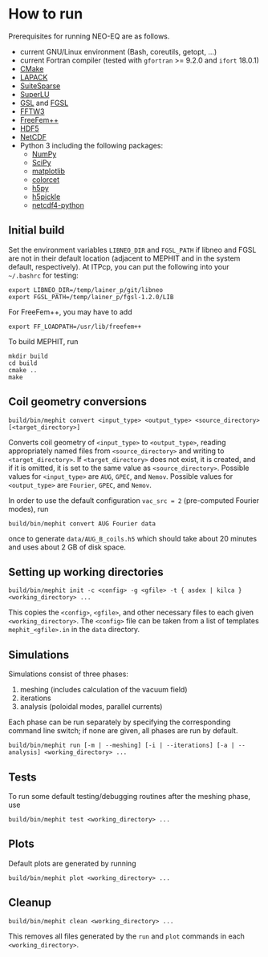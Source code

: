 # How to run

Prerequisites for running NEO-EQ are as follows.

- current GNU/Linux environment (Bash, coreutils, getopt, ...)
- current Fortran compiler (tested with `gfortran` >= 9.2.0 and `ifort` 18.0.1)
- [CMake](https://cmake.org/)
- [LAPACK](https://www.netlib.org/lapack/)
- [SuiteSparse](https://github.com/DrTimothyAldenDavis/SuiteSparse)
- [SuperLU](https://github.com/xiaoyeli/superlu)
- [GSL](https://www.gnu.org/software/gsl/) and [FGSL](https://github.com/reinh-bader/fgsl)
- [FFTW3](http://fftw.org/)
- [FreeFem++](https://github.com/FreeFem/FreeFem-sources)
- [HDF5](https://www.hdfgroup.org/downloads/hdf5)
- [NetCDF](https://github.com/Unidata/netcdf-fortran)
- Python 3 including the following packages:
  - [NumPy](https://github.com/numpy/numpy)
  - [SciPy](https://github.com/scipy/scipy)
  - [matplotlib](https://github.com/matplotlib/matplotlib)
  - [colorcet](https://github.com/holoviz/colorcet)
  - [h5py](https://github.com/h5py/h5py)
  - [h5pickle](https://github.com/DaanVanVugt/h5pickle)
  - [netcdf4-python](https://github.com/Unidata/netcdf4-python)

## Initial build

Set the environment variables `LIBNEO_DIR` and `FGSL_PATH` if libneo and FGSL are not in their default location (adjacent to MEPHIT and in the system default, respectively). At ITPcp, you can put the following into your `~/.bashrc` for testing:

    export LIBNEO_DIR=/temp/lainer_p/git/libneo
    export FGSL_PATH=/temp/lainer_p/fgsl-1.2.0/LIB

For FreeFem++, you may have to add

    export FF_LOADPATH=/usr/lib/freefem++

To build MEPHIT, run

    mkdir build
    cd build
    cmake ..
    make

## Coil geometry conversions

    build/bin/mephit convert <input_type> <output_type> <source_directory> [<target_directory>]

Converts coil geometry of `<input_type>` to `<output_type>`, reading appropriately named files from `<source_directory>` and writing to `<target_directory>`. If `<target_directory>` does not exist, it is created, and if it is omitted, it is set to the same value as `<source_directory>`. Possible values for `<input_type>` are `AUG`, `GPEC`, and `Nemov`. Possible values for `<output_type>` are `Fourier`, `GPEC`, and `Nemov`.

In order to use the default configuration `vac_src = 2` (pre-computed Fourier modes), run

    build/bin/mephit convert AUG Fourier data

once to generate `data/AUG_B_coils.h5` which should take about 20 minutes and uses about 2 GB of disk space.

## Setting up working directories

    build/bin/mephit init -c <config> -g <gfile> -t { asdex | kilca } <working_directory> ...

This copies the `<config>`, `<gfile>`, and other necessary files to each given `<working_directory>`. The `<config>` file can be taken from a list of templates `mephit_<gfile>.in` in the `data` directory.

## Simulations

Simulations consist of three phases:

1. meshing (includes calculation of the vacuum field)
2. iterations
3. analysis (poloidal modes, parallel currents)

Each phase can be run separately by specifying the corresponding command line switch; if none are given, all phases are run by default.

    build/bin/mephit run [-m | --meshing] [-i | --iterations] [-a | --analysis] <working_directory> ...


## Tests

To run some default testing/debugging routines after the meshing phase, use

    build/bin/mephit test <working_directory> ...

## Plots

Default plots are generated by running

    build/bin/mephit plot <working_directory> ...

## Cleanup

    build/bin/mephit clean <working_directory> ...

This removes all files generated by the `run` and `plot` commands in each `<working_directory>`.
